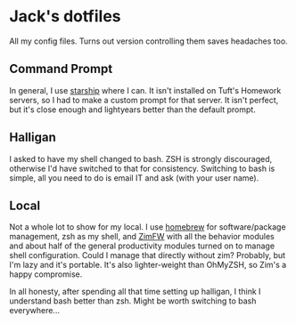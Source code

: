 # Jack's dotfiles
All my config files. Turns out version controlling them saves headaches too.

## Command Prompt
In general, I use [starship](https://starship.rs/) where I can. It isn't
installed on Tuft's Homework servers, so I had to make a custom prompt for
that server. It isn't perfect, but it's close enough and lightyears better
than the default prompt.

## Halligan
I asked to have my shell changed to bash. ZSH is strongly discouraged,
otherwise I'd have switched to that for consistency. Switching to bash is
simple, all you need to do is email IT and ask (with your user name). 

## Local
Not a whole lot to show for my local. I use [homebrew](https://brew.sh) for
software/package management, zsh as my shell, and [ZimFW](https://zimfw.sh/)
with all the behavior modules and about half of the general productivity
modules turned on to manage shell configuration. Could I manage that directly
without zim? Probably, but I'm lazy and it's portable. It's also 
lighter-weight than OhMyZSH, so Zim's a happy compromise.

In all honesty, after spending all that time setting up halligan, I think I
understand bash better than zsh. Might be worth switching to bash
everywhere...

